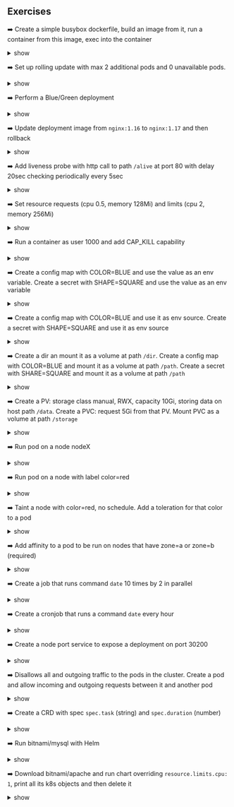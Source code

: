## Exercises

➡️ Create a simple busybox dockerfile, build an image from it, run a container from this image, exec into the container
<details><summary>show</summary>
<p>
```sh
docker build -f Dockerfile .
docker run --name app -p 8080:80 busybox /bin/sh -c "sleep 10"
docker exec -it app /bin/sh
```
</p>
</details>

➡️ Set up rolling update with max 2 additional pods and 0 unavailable pods.
<details><summary>show</summary>
<p>
```yml
spec:
  strategy:
    rollingUpdate:
      maxSurge: 50%
      maxUnavailable: 0%
```
</p>
</details>

➡️ Perform a Blue/Green deployment
<details><summary>show</summary>
<p>
```yml
# deployment: app-v1
metadata:
  labels:
    version: v1

# deployment: app-v2
metadata:
  labels:
    version: v2

# create service
k expose deploy app-v1 --name app-svc --port 80 --target-port 80

# to switch edit svc
spec:
  selector:
    version: v2

# to check the switch
k get po -owide # see IPs
k get ep # before switch should match IPs of v1, after switch should match IPs of v2
```
</p>
</details>

➡️ Perform a canary deployment
<details><summary>show</summary>
<p>

```yml
# deployment: app-v1, replicas 10
metadata:
  labels:
    app: myapp # same label

# deployment: app-v2, replicas 2
metadata:
  labels:
    app: myapp # same label

# create service
k expose deploy app-v1 --name app-svc --port 80 --target-port 80 --selector app=myapp

# scale down v1
k scale deploy app-v1 --replicas 8
```
</p>
</details>

➡️ Update deployment image from `nginx:1.16` to `nginx:1.17` and then rollback
<details><summary>show</summary>
<p>
```yml
# deployment: app
spec:
  template:
    spec:
      containers:
      - image: nginx:1.16

# upgrade
k set image deploy app nginx=nginx:1.17
k rollout status deploy app

# rollback
k rollout undo deploy app
```
</p>
</details>

➡️ Add readiness probe with command `echo ready` with delay 20sec checking periodically every 5sec
<details><summary>show</summary>
<p>
```yml
# pod
spec:
  containers:
  - name: app
    readinessProbe:
      exec:
        command: ["echo", " ready"]
      initialDelaySeconds: 20
      periodSeconds: 5
```
</p>
</details>

➡️ Add liveness probe with http call to path `/alive` at port 80 with delay 20sec checking periodically every 5sec
<details><summary>show</summary>
<p>
```yml
# pod
spec:
  containers:
  - name: app
    livenessProbe:
      httpGet:
        path: /alive
        port: 80
```
</p>
</details>

➡️ Set resource requests (cpu 0.5, memory 128Mi) and limits (cpu 2, memory 256Mi)
<details><summary>show</summary>
<p>
```yml
# pod
spec:
  containers:
  - name: app
    resources:
      requests:
        cpu: 0.5
        memory: 256Mi
      limits:
        cpu: 2
        memory: 256Mi
```
</p>
</details>

➡️ Run a container as user 1000 and add CAP_KILL capability
<details><summary>show</summary>
<p>
```yml
# pod
spec:
  containers:
  - name: app
    securityContext:
      runAsUser: 1000
      capabilities:
        add: ["CAP_KILL"]
```
</p>
</details>

➡️ Create a config map with COLOR=BLUE and use the value as an env variable. Create a secret with SHAPE=SQUARE and use the value as an env variable
<details><summary>show</summary>
<p>
```yml
k create cm app-cm --from-literal COLOR=BLUE
k create secret generic app-sec --from-literal SHAPE=SQUARE
# pod
spec:
  containers:
  - name: app
    env:
      - name: COLOR
        valueFrom:
          configMapKeyRef:
            name: app-cm
            key: COLOR
      - name: SHAPE
        valueFrom:
          secretKeyRef:
            name: app-sec
            key: SHAPE
```
</p>
</details>

➡️ Create a config map with COLOR=BLUE and use it as env source. Create a secret with SHAPE=SQUARE and use it as env source
<details><summary>show</summary>
<p>
```yml
k create cm app-cm --from-literal COLOR=BLUE
k create secret generic app-sec --from-literal SHAPE=SQUARE
# pod
spec:
  containers:
  - name: app
    envFrom:
    - configMapRef:
        name: app-cm
    - secretRef:
        name: app-sec
```
</p>
</details>

➡️ Create a dir an mount it as a volume at path `/dir`. Create a config map with COLOR=BLUE and mount it as a volume at path `/path`. Create a secret with SHARE=SQUARE and mount it as a volume at path `/path`
<details><summary>show</summary>
<p>
```yml
k create cm app-cm --from-literal COLOR=BLUE
k create secret generic app-sec --from-literal SHAPE=SQUARE
# pod
spec:
  containers:
  - name: app
    volumeMounts:
    - name: vol-dir
      mountPath: /dir
    - name: vol-cm
      mountPath: /path
    - name: vol-sec
      mountPath: /path
  volumes:
  - name: vor-dir
    emptyDir: {}
  - name: vol-cm
    configMap:
      name: app-cm
  - name: vol-sec
    secret:
      secretName: app-sec
```
</p>
</details>

➡️ Create a PV: storage class manual, RWX, capacity 10Gi, storing data on host path `/data`. Create a PVC: request 5Gi from that PV. Mount PVC as a volume at path `/storage`
<details><summary>show</summary>
<p>
```yml
# PV
apiVersion: v1
kind: PersistentVolume
metadata:
  name: pv1
spec:
  storageClassName: manual
  accessModes:
  - ReadWriteMany
  capacity:
    storage: 10Gi

# PVC
apiVersion: v1
kind: PersistentVolumeClaim
metadata:
  name: pvc1
spec:
  storageClassName: manual
  accessModes:
  - ReadWriteMany
  resources:
    requests:
      storage: 5Gi
  selector:
    matchLabels:
      app: app

# pod
metadata:
  labels:
    app: app
spec:
  containers:
  - name: app
    volumeMounts:
    - name: app-pvc
      mountPath: /storage
  volumes:
  - name: app-pvc
    persistentVolumeClaim:
      claimName: pvc1
```
</p>
</details>

➡️ Create service account admin. Add admin service account to pod
<details><summary>show</summary>
<p>
```yml
k create sa admin
# pod
spec:
  serviceAccountName: admin
```
</p>
</details>

➡️ Run pod on a node nodeX
<details><summary>show</summary>
<p>
```yml
# pod
spec:
  nodeName: nodeX
```
</p>
</details>

➡️ Run pod on a node with label color=red
<details><summary>show</summary>
<p>
```yml
# pod
spec:
  nodeSelector:
    color: red
```
</p>
</details>

➡️ Taint a node with color=red, no schedule. Add a toleration for that color to a pod
<details><summary>show</summary>
<p>
```yml
spec:
  tolerations:
  - key: color
    operator: Equals
    value: red
    effect: NoSchedule
```
</p>
</details>

➡️ Add affinity to a pod to be run on nodes that have zone=a or zone=b (required)
<details><summary>show</summary>
<p>
```yml
# pod
spec:
  affinity:
    nodeAffinity:
      requiredDuringSchedulingIgnoredDuringExecution:
        nodeSelectorTerms:
        - matchExpressions: # matched labels
          - key: zome
            operator: In
            values:
            - a
            - b
```
</p>
</details>

➡️ Create a job that runs command `date` 10 times by 2 in parallel
<details><summary>show</summary>
<p>
```yml
k create job myjob --image busybox -oyaml --dry-run=client -- date > myjob.yml
# job
spec:
  completions: 10
  parallelism: 2
  template:
    spec:
      containers:
      - name: myjob
        command: ["date"]
```
</p>
</details>

➡️ Create a cronjob that runs a command `date` every hour
<details><summary>show</summary>
<p>
```yml
k create cj mycj --image busybox -oyaml --dry-run=client --schedule "* */1 * * *" -- date > mycj.yml
```
</p>
</details>

➡️ Create a node port service to expose a deployment on port 30200
<details><summary>show</summary>
<p>
```yml
k create deploy app --image nginx --replicas 3
k expose deploy app --type NodePort --port 80 --target-port 80
# svc
spec:
  ports:
  - nodePort: 30200 # edit this
    port: 80
    targetPort: 80
    protocol: TCP

k get node -owide # take internal-ip of a node
curl <node-internal-ip>:30200
```
</p>
</details>

➡️ Expose a deployment on a port 80 and access it from another pod
<details><summary>show</summary>
<p>
```yml
k create deploy app --image nginx
k expose deploy app --port 80 --target-port 80
k run tmp --image busybox --rm -it --restart Never -- wget -O- app.default:80 # or just app:80 or just app
```
</p>
</details>

➡️ Disallows all and outgoing traffic to the pods in the cluster. Create a pod and allow incoming and outgoing requests between it and another pod
<details><summary>show</summary>
<p>
```yml
# netpol that blocks all traffic
spec:
  podSelector: {}
  policyTypes:
  - Ingress
  - Egress

k run app1 --image nginx
k run app2 --image nginx

# edit netpol
spec:
  podSelector:
    matchLabels:
      run: app1
  ingress:
  - from:
    - podSelector: # can also be namespaceSelector
        matchExpressions: # using matchExpressions just as an example of how to use it
        - key: run
          operator: In
          values:
          - app2
  policyTypes:
  - Ingress
```
</p>
</details>

➡️ Route traffic to from deployment `app-blue` to path `/blue` port `4444` and from deployment `app-red` to path `/red` port `5555` on host `test.app.com`
<details><summary>show</summary>
<p>
```yml
apiVersion: networking.k8s.io/v1
kind: Ingress
metadata:
  name: minimal-ingress
  annotations:
    nginx.ingress.kubernetes.io/rewrite-target: /
spec:
  ingressClassName: nginx
  rules:
  - host: test.app.com  
    http:
      paths:
      - path: /blue
        pathType: Prefix
        backend:
          service:
            name: app-blue
            port:
              number: 4444
      - path: /red
        pathType: Prefix
        backend:
          service:
            name: app-red
            port:
              number: 5555
```
</p>
</details>

➡️ Create a CRD with spec `spec.task` (string) and `spec.duration` (number)
<details><summary>show</summary>
<p>
```yml
apiVersion: apiextensions.k8s.io/v1
kind: CustomResourceDefinition
metadata:
  name: mytasks.stable.example.com
spec:
  group: stable.example.com
  versions:
    - name: v1
      served: true
      storage: true
      schema:
        openAPIV3Schema:
          type: object
          properties:
            spec:
              type: object
              properties:
                task:
                  type: string
                duration:
                  type: integer
  scope: Namespaced
  names:
    plural: mytasks
    singular: mytask
    kind: MyTask
    shortNames:
    - mt
```
</p>
</details>

➡️ Run bitnami/mysql with Helm
<details><summary>show</summary>
<p>
```sh
helm repo add bitnami https://charts.bitnami.com/bitnami
helm search repo bitnami
helm install bitnami/mysql
```
</p>
</details>

➡️ Download bitnami/apache and run chart overriding `resource.limits.cpu: 1`, print all its k8s objects and then delete it
<details><summary>show</summary>
<p>
```sh
helm pull bitnami/apache --untar
helm install ./apache -f apache/values.yaml--set resources.limits.cpu=1
helm get manifest myapache
helm uninstall myapache
```
</p>
</details>